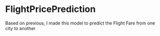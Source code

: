 # FlightPricePrediction
Based on previous, I made this model to predict the Flight Fare from one city to another
